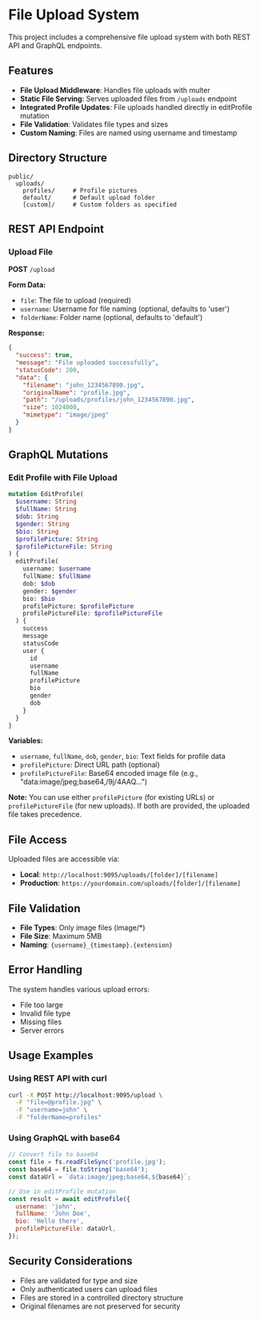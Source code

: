 # File Upload System

This project includes a comprehensive file upload system with both REST API and GraphQL endpoints.

## Features

- **File Upload Middleware**: Handles file uploads with multer
- **Static File Serving**: Serves uploaded files from `/uploads` endpoint
- **Integrated Profile Updates**: File uploads handled directly in editProfile mutation
- **File Validation**: Validates file types and sizes
- **Custom Naming**: Files are named using username and timestamp

## Directory Structure

```
public/
  uploads/
    profiles/     # Profile pictures
    default/      # Default upload folder
    [custom]/     # Custom folders as specified
```

## REST API Endpoint

### Upload File

**POST** `/upload`

**Form Data:**

- `file`: The file to upload (required)
- `username`: Username for file naming (optional, defaults to 'user')
- `folderName`: Folder name (optional, defaults to 'default')

**Response:**

```json
{
  "success": true,
  "message": "File uploaded successfully",
  "statusCode": 200,
  "data": {
    "filename": "john_1234567890.jpg",
    "originalName": "profile.jpg",
    "path": "/uploads/profiles/john_1234567890.jpg",
    "size": 1024000,
    "mimetype": "image/jpeg"
  }
}
```

## GraphQL Mutations

### Edit Profile with File Upload

```graphql
mutation EditProfile(
  $username: String
  $fullName: String
  $dob: String
  $gender: String
  $bio: String
  $profilePicture: String
  $profilePictureFile: String
) {
  editProfile(
    username: $username
    fullName: $fullName
    dob: $dob
    gender: $gender
    bio: $bio
    profilePicture: $profilePicture
    profilePictureFile: $profilePictureFile
  ) {
    success
    message
    statusCode
    user {
      id
      username
      fullName
      profilePicture
      bio
      gender
      dob
    }
  }
}
```

**Variables:**

- `username`, `fullName`, `dob`, `gender`, `bio`: Text fields for profile data
- `profilePicture`: Direct URL path (optional)
- `profilePictureFile`: Base64 encoded image file (e.g., "data:image/jpeg;base64,/9j/4AAQ...")

**Note:** You can use either `profilePicture` (for existing URLs) or `profilePictureFile` (for new uploads). If both are provided, the uploaded file takes precedence.

## File Access

Uploaded files are accessible via:

- **Local**: `http://localhost:9095/uploads/[folder]/[filename]`
- **Production**: `https://yourdomain.com/uploads/[folder]/[filename]`

## File Validation

- **File Types**: Only image files (image/\*)
- **File Size**: Maximum 5MB
- **Naming**: `{username}_{timestamp}.{extension}`

## Error Handling

The system handles various upload errors:

- File too large
- Invalid file type
- Missing files
- Server errors

## Usage Examples

### Using REST API with curl

```bash
curl -X POST http://localhost:9095/upload \
  -F "file=@profile.jpg" \
  -F "username=john" \
  -F "folderName=profiles"
```

### Using GraphQL with base64

```javascript
// Convert file to base64
const file = fs.readFileSync('profile.jpg');
const base64 = file.toString('base64');
const dataUrl = `data:image/jpeg;base64,${base64}`;

// Use in editProfile mutation
const result = await editProfile({
  username: 'john',
  fullName: 'John Doe',
  bio: 'Hello there',
  profilePictureFile: dataUrl,
});
```

## Security Considerations

- Files are validated for type and size
- Only authenticated users can upload files
- Files are stored in a controlled directory structure
- Original filenames are not preserved for security
